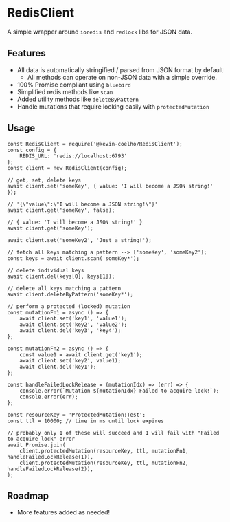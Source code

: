 # RedisClient
A simple wrapper around `ioredis` and `redlock` libs for JSON data.

## Features
- All data is automatically stringified / parsed from JSON format by default
    - All methods can operate on non-JSON data with a simple override.
- 100% Promise compliant using `bluebird`
- Simplified redis methods like `scan`
- Added utility methods like `deleteByPattern`
- Handle mutations that require locking easily with `protectedMutation`

## Usage
```
const RedisClient = require('@kevin-coelho/RedisClient');
const config = {
    REDIS_URL: 'redis://localhost:6793' 
};
const client = new RedisClient(config);

// get, set, delete keys
await client.set('someKey', { value: 'I will become a JSON string!' });

// '{\"value\":\"I will become a JSON string!\"}'
await client.get('someKey', false);

// { value: 'I will become a JSON string!' }
await client.get('someKey');

await client.set('someKey2', 'Just a string!');

// fetch all keys matching a pattern --> ['someKey', 'someKey2'];
const keys = await client.scan('someKey*');

// delete individual keys
await client.del(keys[0], keys[1]);

// delete all keys matching a pattern
await client.deleteByPattern('someKey*');

// perform a protected (locked) mutation
const mutationFn1 = async () => {
    await client.set('key1', 'value1');
    await client.set('key2', 'value2');
    await client.del('key3', 'key4');
};

const mutationFn2 = async () => {
    const value1 = await client.get('key1');
    await client.set('key2', value1);
    await client.del('key1');
};

const handleFailedLockRelease = (mutationIdx) => (err) => {
    console.error(`Mutation ${mutationIdx} Failed to acquire lock!`);
    console.error(err);
};

const resourceKey = 'ProtectedMutation:Test';
const ttl = 10000; // time in ms until lock expires

// probably only 1 of these will succeed and 1 will fail with "Failed to acquire lock" error
await Promise.join(
    client.protectedMutation(resourceKey, ttl, mutationFn1, handleFailedLockRelease(1)),
    client.protectedMutation(resourceKey, ttl, mutationFn2, handleFailedLockRelease(2)),  
);
```

## Roadmap
- More features added as needed!
